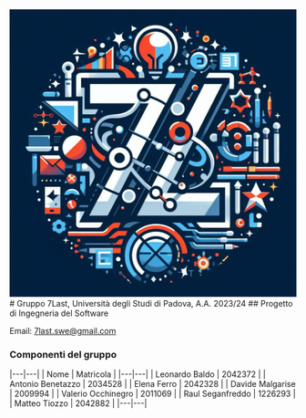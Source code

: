 <img src="./logo.png" />
# Gruppo 7Last, Università degli Studi di Padova, A.A. 2023/24
## Progetto di Ingegneria del Software

Email: <a href="mailto:7last.swe@gmail.com">7last.swe@gmail.com</a>

### Componenti del gruppo
|---|---|
| Nome | Matricola |
|---|---|
| Leonardo Baldo | 2042372 |
| Antonio Benetazzo | 2034528 |
| Elena Ferro | 2042328 |
| Davide Malgarise | 2009994 |
| Valerio Occhinegro | 2011069 |
| Raul Seganfreddo | 1226293 |
| Matteo Tiozzo | 2042882 |
|---|---|

